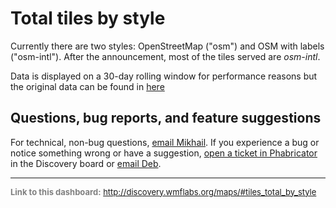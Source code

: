 Total tiles by style
=======

Currently there are two styles: OpenStreetMap ("osm") and OSM with labels ("osm-intl"). After the announcement, most of the tiles served are _osm-intl_.

Data is displayed on a 30-day rolling window for performance reasons but the original data can be found in [here](http://datasets.wikimedia.org/aggregate-datasets/maps/)

Questions, bug reports, and feature suggestions
------
For technical, non-bug questions, [email Mikhail](mailto:mpopov@wikimedia.org?subject=Dashboard%20Question). If you experience a bug or notice something wrong or have a suggestion, [open a ticket in Phabricator](https://phabricator.wikimedia.org/maniphest/task/create/?projects=Discovery) in the Discovery board or [email Deb](mailto:deb@wikimedia.org?subject=Dashboard%20Question).

<hr style="border-color: gray;">
<p style="font-size: small; color: gray;">
  <strong>Link to this dashboard:</strong>
  <a href="http://discovery.wmflabs.org/maps/#tiles_total_by_style">
    http://discovery.wmflabs.org/maps/#tiles_total_by_style
  </a>
</p>
